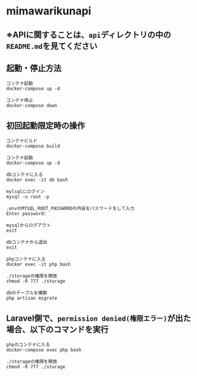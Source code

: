 # mimawarikunapi
## ※APIに関することは、`api`ディレクトリの中の`README.md`を見てください
## 起動・停止方法
```
コンテナ起動
docker-compose up -d

コンテナ停止
docker-compose down
```

## 初回起動限定時の操作 
```
コンテナビルド
docker-compose build

コンテナ起動
docker-compose up -d

dbコンテナに入る
docker exec -it db bash

mylsqlにログイン
mysql -u root -p

.envのMYSQL_ROOT_PASSWORDの内容をパスワードをして入力
Enter password:

mysqlからログアウト
exit

dbコンテナから退出
exit

phpコンテナに入る
docker exec -it php bash

./storageの権限を開放
chmod -R 777 ./storage

dbのテーブルを構築
php artisan migrate
```

## Laravel側で、`permission denied(権限エラー)`が出た場合、以下のコマンドを実行
```
phpのコンテナに入る
docker-compose exec php bash

./storageの権限を開放
chmod -R 777 ./storage
```
